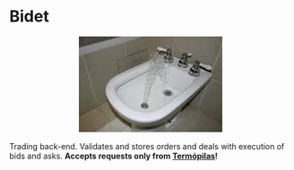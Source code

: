 # Bidet

<p align="center">
    <img src="logo.jpg" />
</p>

Trading back-end. Validates and stores orders and deals with execution of bids and asks. **Accepts requests only from [Termópilas](https://github.com/embatbr/iluvatar-termopilas)!**
